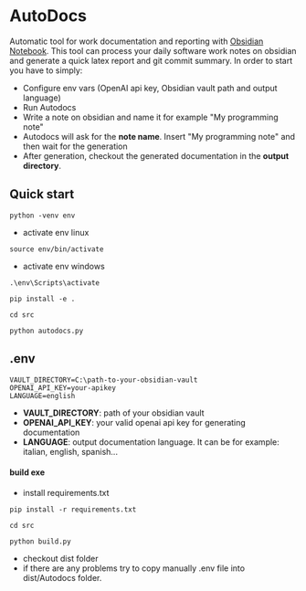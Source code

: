# AutoDocs
 Automatic tool for work documentation and reporting with [Obsidian Notebook](https://obsidian.md/). This tool can process your daily software work notes on obsidian and generate a quick latex report and git commit summary. In order to start you have to simply:
- Configure env vars (OpenAI api key, Obsidian vault path and output language)
- Run Autodocs
- Write a note on obsidian and name it for example "My programming note"
- Autodocs will ask for the **note name**. Insert "My programming note" and then wait for the generation
- After generation, checkout the generated documentation in the **output directory**.
## Quick start
```
python -venv env
```
- activate env linux
```
source env/bin/activate
```
- activate env windows
```
.\env\Scripts\activate
```
```
pip install -e .
```
```
cd src
```
```
python autodocs.py
```
## .env
```
VAULT_DIRECTORY=C:\path-to-your-obsidian-vault
OPENAI_API_KEY=your-apikey
LANGUAGE=english
```
- **VAULT_DIRECTORY**: path of your obsidian vault
- **OPENAI_API_KEY**: your valid openai api key for generating documentation
- **LANGUAGE**: output documentation language. It can be for example: italian, english, spanish...

#### build exe
- install requirements.txt
```
pip install -r requirements.txt
```
```
cd src
```
```
python build.py
```
- checkout dist folder
- if there are any problems try to copy manually .env file into dist/Autodocs folder.